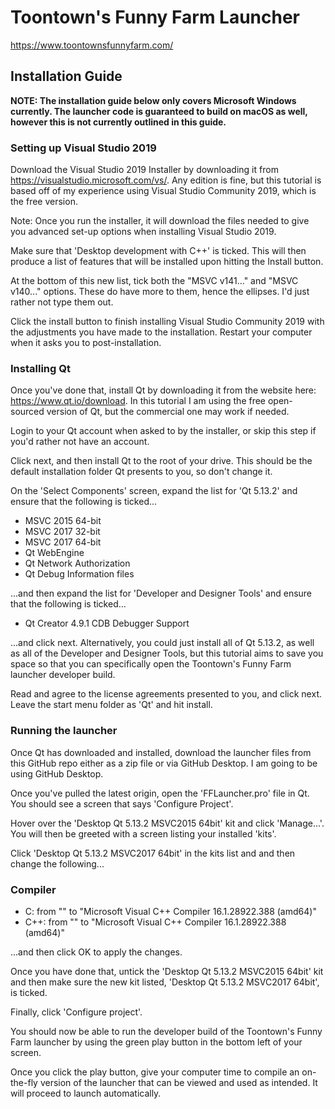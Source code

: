 # Toontown's Funny Farm Launcher
https://www.toontownsfunnyfarm.com/

## Installation Guide

**NOTE: The installation guide below only covers Microsoft Windows currently. The launcher code is guaranteed to build on macOS as well, however this is not currently outlined in this guide.**

### Setting up Visual Studio 2019

Download the Visual Studio 2019 Installer by downloading it from https://visualstudio.microsoft.com/vs/. Any edition is fine, but this tutorial is based off of my experience using Visual Studio Community 2019, which is the free version.

Note: Once you run the installer, it will download the files needed to give you advanced set-up options when installing Visual Studio 2019.

Make sure that 'Desktop development with C++' is ticked. This will then produce a list of features that will be installed upon hitting the Install button.

At the bottom of this new list, tick both the "MSVC v141..." and "MSVC v140..." options. These do have more to them, hence the ellipses. I'd just rather not type them out.

Click the install button to finish installing Visual Studio Community 2019 with the adjustments you have made to the installation. Restart your computer when it asks you to post-installation.


### Installing Qt

Once you've done that, install Qt by downloading it from the website here: https://www.qt.io/download. In this tutorial I am using the free open-sourced version of Qt, but the commercial one may work if needed.

Login to your Qt account when asked to by the installer, or skip this step if you'd rather not have an account.

Click next, and then install Qt to the root of your drive. This should be the default installation folder Qt presents to you, so don't change it.

On the 'Select Components' screen, expand the list for 'Qt 5.13.2' and ensure that the following is ticked...

- MSVC 2015 64-bit
- MSVC 2017 32-bit
- MSVC 2017 64-bit
- Qt WebEngine
- Qt Network Authorization
- Qt Debug Information files

...and then expand the list for 'Developer and Designer Tools' and ensure that the following is ticked...

- Qt Creator 4.9.1 CDB Debugger Support

...and click next. Alternatively, you could just install all of Qt 5.13.2, as well as all of the Developer and Designer Tools, but this tutorial aims to save you space so that you can specifically open the Toontown's Funny Farm launcher developer build.

Read and agree to the license agreements presented to you, and click next. Leave the start menu folder as 'Qt' and hit install.

### Running the launcher

Once Qt has downloaded and installed, download the launcher files from this GitHub repo either as a zip file or via GitHub Desktop. I am going to be using GitHub Desktop.

Once you've pulled the latest origin, open the 'FFLauncher.pro' file in Qt. You should see a screen that says 'Configure Project'.

Hover over the 'Desktop Qt 5.13.2 MSVC2015 64bit' kit and click 'Manage...'. You will then be greeted with a screen listing your installed 'kits'.

Click 'Desktop Qt 5.13.2 MSVC2017 64bit' in the kits list and and then change the following...

### Compiler
- C: from "<No compiler>" to "Microsoft Visual C++ Compiler 16.1.28922.388 (amd64)"
- C++: from "<No compiler>" to "Microsoft Visual C++ Compiler 16.1.28922.388 (amd64)"

...and then click OK to apply the changes.

Once you have done that, untick the 'Desktop Qt 5.13.2 MSVC2015 64bit' kit and then make sure the new kit listed, 'Desktop Qt 5.13.2 MSVC2017 64bit', is ticked.

Finally, click 'Configure project'.

You should now be able to run the developer build of the Toontown's Funny Farm launcher by using the green play button in the bottom left of your screen.

Once you click the play button, give your computer time to compile an on-the-fly version of the launcher that can be viewed and used as intended. It will proceed to launch automatically.
